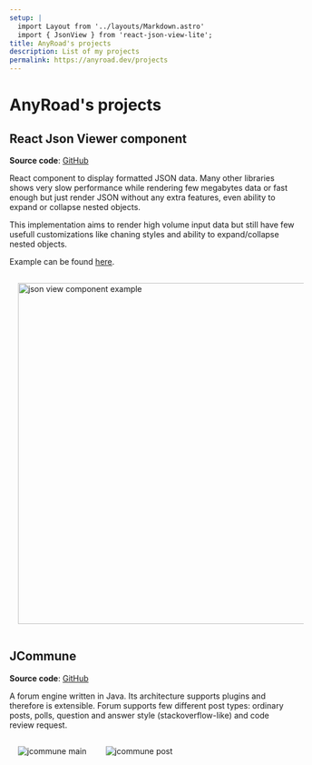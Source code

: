 ```yaml
---
setup: |
  import Layout from '../layouts/Markdown.astro'
  import { JsonView } from 'react-json-view-lite';
title: AnyRoad's projects
description: List of my projects
permalink: https://anyroad.dev/projects
---
```


# AnyRoad's projects

## React Json Viewer component

**Source code**: [GitHub](https://github.com/AnyRoad/react-json-view-lite)

React component to display formatted JSON data. Many other libraries shows very slow performance
while rendering few megabytes data or fast enough but just render JSON without any extra features, even ability to expand or collapse nested objects.

This implementation aims to render high volume input data but still have few usefull customizations like chaning styles and ability to expand/collapse nested objects.

Example can be found [here](/tools/json-view).

<img style="margin: 15px" width=600px src="/jsonview.png" alt="json view component example" />

## JCommune

**Source code**: [GitHub](https://github.com/jtalks-org/jcommune)

A forum engine written in Java. Its architecture supports plugins and therefore is extensible.
Forum supports few different post types: ordinary posts, polls, question and answer style (stackoverflow-like) and code review request.

<img style="margin: 15px" src="/jcommune/main.png" alt="jcommune main" />
<img style="margin: 15px" src="/jcommune/post.png" alt="jcommune post" />
